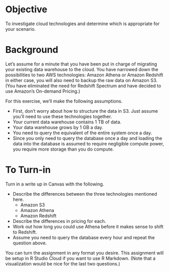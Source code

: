# Objective

To investigate cloud technologies and determine which is appropriate for
your scenario.

# Background

Let’s assume for a minute that you have been put in charge of migrating
your existing data warehouse to the cloud. You have narrowed down the
possibilities to two AWS technologies: Amazon Athena or Amazon Redshift
in either case, you will also need to backup the raw data on Amazon S3.
(You have eliminated the need for Redshift Spectrum and have decided to
use Amazon’s On-demand Pricing.)

For this exercise, we’ll make the following assumptions.

-   First, don’t worry about how to structure the data in S3. Just
    assume you’ll need to use these technologies together.
-   Your current data warehouse contains 1 TB of data.
-   Your data warehouse grows by 1 GB a day.
-   You need to query the equivalent of the entire system once a day.
-   Since you only need to query the database once a day and loading the
    data into the database is assumed to require negligible compute
    power, you require more storage than you do compute.

# To Turn-in

Turn in a write up in Canvas with the following.

-   Describe the differences between the three technologies mentioned
    here.
    -   Amazon S3
    -   Amazon Athena
    -   Amazon Redshift
-   Describe the differences in pricing for each.
-   Work out how long you could use Athena before it makes sense to
    shift to Redshift.
-   Assume you need to query the database every hour and repeat the
    question above.

You can turn the assignment in any format you desire. This assignment
will be setup in R Studio Cloud if you want to use R Markdown. (Note
that a visualization would be nice for the last two questions.)

